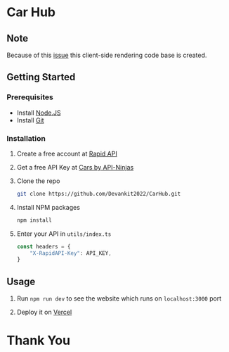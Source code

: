 # Car Hub

## Note

Because of this [issue](https://github.com/vercel/next.js/issues/49087) this client-side rendering code base is created.

## Getting Started

### Prerequisites

-   Install [Node.JS](https://nodejs.org/en)
-   Install [Git](https://git-scm.com/)

### Installation

1. Create a free account at [Rapid API](https://rapidapi.com/hub)

2. Get a free API Key at [Cars by API-Ninjas](https://rapidapi.com/apininjas/api/cars-by-api-ninjas)

3. Clone the repo

    ```sh
    git clone https://github.com/Devankit2022/CarHub.git
    ```

4. Install NPM packages

    ```sh
    npm install
    ```

5. Enter your API in `utils/index.ts`

    ```js
    const headers = {
    	"X-RapidAPI-Key": API_KEY,
    }
    ```

## Usage

1. Run `npm run dev` to see the website which runs on `localhost:3000` port

2. Deploy it on [Vercel](https://vercel.com/)

# Thank You
